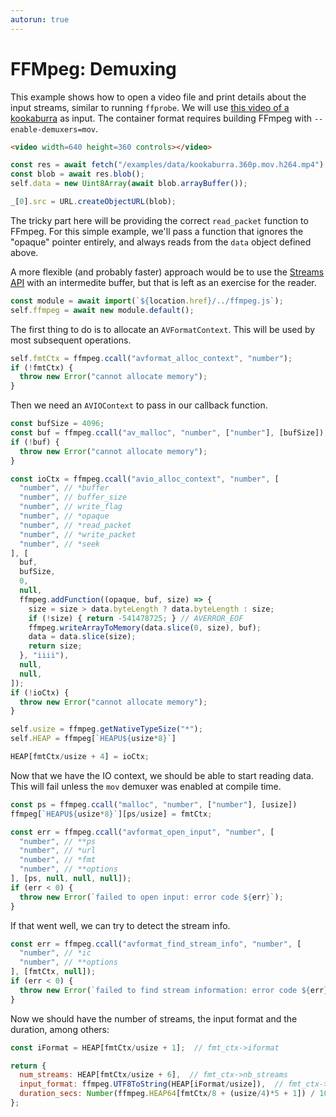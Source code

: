 ```yaml
---
autorun: true
---
```


# FFMpeg: Demuxing

This example shows how to open a video file and print details about the input
streams, similar to running `ffprobe`. We will use [this video of a kookaburra]
as input. The container format requires building FFmpeg with
`--enable-demuxers=mov`.

[this video of a kookaburra]: https://www.pexels.com/video/a-kookaburra-bird-in-captive-2461326/

```html
<video width=640 height=360 controls></video>
```

```js
const res = await fetch("/examples/data/kookaburra.360p.mov.h264.mp4");
const blob = await res.blob();
self.data = new Uint8Array(await blob.arrayBuffer());

_[0].src = URL.createObjectURL(blob);
```

The tricky part here will be providing the correct `read_packet` function to
FFmpeg. For this simple example, we'll pass a function that ignores the
"opaque" pointer entirely, and always reads from the `data` object defined
above.

A more flexible (and probably faster) approach would be to use the [Streams
API] with an intermedite buffer, but that is left as an exercise for the
reader.

[Streams API]: https://developer.mozilla.org/en-US/docs/Web/API/Streams_API


```js
const module = await import(`${location.href}/../ffmpeg.js`);
self.ffmpeg = await new module.default();
```

The first thing to do is to allocate an `AVFormatContext`. This will be used by
most subsequent operations.

```js
self.fmtCtx = ffmpeg.ccall("avformat_alloc_context", "number");
if (!fmtCtx) {
  throw new Error("cannot allocate memory");
}
```

Then we need an `AVIOContext` to pass in our callback function.

```js
const bufSize = 4096;
const buf = ffmpeg.ccall("av_malloc", "number", ["number"], [bufSize]);
if (!buf) {
  throw new Error("cannot allocate memory");
}

const ioCtx = ffmpeg.ccall("avio_alloc_context", "number", [
  "number", // *buffer
  "number", // buffer_size
  "number", // write_flag
  "number", // *opaque
  "number", // *read_packet
  "number", // *write_packet
  "number", // *seek
], [
  buf,
  bufSize,
  0,
  null,
  ffmpeg.addFunction((opaque, buf, size) => {
    size = size > data.byteLength ? data.byteLength : size;
    if (!size) { return -541478725; } // AVERROR_EOF
    ffmpeg.writeArrayToMemory(data.slice(0, size), buf);
    data = data.slice(size);
    return size;
  }, "iiii"),
  null,
  null,
]);
if (!ioCtx) {
  throw new Error("cannot allocate memory");
}

self.usize = ffmpeg.getNativeTypeSize("*");
self.HEAP = ffmpeg[`HEAPU${usize*8}`]

HEAP[fmtCtx/usize + 4] = ioCtx;
```

Now that we have the IO context, we should be able to start reading data. This
will fail unless the `mov` demuxer was enabled at compile time.

```js
const ps = ffmpeg.ccall("malloc", "number", ["number"], [usize])
ffmpeg[`HEAPU${usize*8}`][ps/usize] = fmtCtx;

const err = ffmpeg.ccall("avformat_open_input", "number", [
  "number", // **ps
  "number", // *url
  "number", // *fmt
  "number", // **options
], [ps, null, null, null]);
if (err < 0) {
  throw new Error(`failed to open input: error code ${err}`);
}
```

If that went well, we can try to detect the stream info.

```js
const err = ffmpeg.ccall("avformat_find_stream_info", "number", [
  "number", // *ic
  "number", // **options
], [fmtCtx, null]);
if (err < 0) {
  throw new Error(`failed to find stream information: error code ${err}`);
}
```

Now we should have the number of streams, the input format and the duration,
among others:

```js
const iFormat = HEAP[fmtCtx/usize + 1];  // fmt_ctx->iformat

return {
  num_streams: HEAP[fmtCtx/usize + 6],  // fmt_ctx->nb_streams
  input_format: ffmpeg.UTF8ToString(HEAP[iFormat/usize]),  // fmt_ctx->iformat->name
  duration_secs: Number(ffmpeg.HEAP64[fmtCtx/8 + (usize/4)*5 + 1]) / 1000000,
};
```
